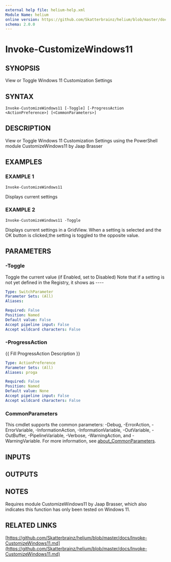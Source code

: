 ```yaml
---
external help file: helium-help.xml
Module Name: helium
online version: https://github.com/Skatterbrainz/helium/blob/master/docs/Invoke-CustomizeWindows11.md
schema: 2.0.0
---
```


# Invoke-CustomizeWindows11

## SYNOPSIS
View or Toggle Windows 11 Customization Settings

## SYNTAX

```
Invoke-CustomizeWindows11 [-Toggle] [-ProgressAction <ActionPreference>] [<CommonParameters>]
```

## DESCRIPTION
View or Toggle Windows 11 Customization Settings using the PowerShell module CustomizeWindows11 by Jaap Brasser

## EXAMPLES

### EXAMPLE 1
```
Invoke-CustomizeWindows11
```

Displays current settings

### EXAMPLE 2
```
Invoke-CustomizeWindows11 -Toggle
```

Displays current settings in a GridView.
When a setting is selected and the OK button
is clicked,the setting is toggled to the opposite value.

## PARAMETERS

### -Toggle
Toggle the current value (if Enabled, set to Disabled)
Note that if a setting is not yet defined in the Registry, it shows as ----

```yaml
Type: SwitchParameter
Parameter Sets: (All)
Aliases:

Required: False
Position: Named
Default value: False
Accept pipeline input: False
Accept wildcard characters: False
```

### -ProgressAction
{{ Fill ProgressAction Description }}

```yaml
Type: ActionPreference
Parameter Sets: (All)
Aliases: proga

Required: False
Position: Named
Default value: None
Accept pipeline input: False
Accept wildcard characters: False
```

### CommonParameters
This cmdlet supports the common parameters: -Debug, -ErrorAction, -ErrorVariable, -InformationAction, -InformationVariable, -OutVariable, -OutBuffer, -PipelineVariable, -Verbose, -WarningAction, and -WarningVariable. For more information, see [about_CommonParameters](http://go.microsoft.com/fwlink/?LinkID=113216).

## INPUTS

## OUTPUTS

## NOTES
Requires module CustomizeWindows11 by Jaap Brasser, which also indicates this function
has only been tested on Windows 11.

## RELATED LINKS

[https://github.com/Skatterbrainz/helium/blob/master/docs/Invoke-CustomizeWindows11.md](https://github.com/Skatterbrainz/helium/blob/master/docs/Invoke-CustomizeWindows11.md)

